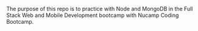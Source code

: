 The purpose of this repo is to practice with Node and MongoDB in the Full Stack Web and Mobile Development bootcamp with Nucamp Coding Bootcamp.